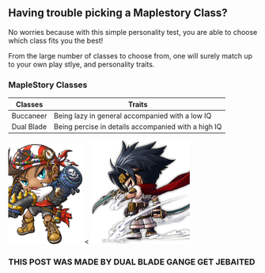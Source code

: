 ## Having trouble picking a Maplestory Class?

No worries because with this simple personality test, you are able to choose which class fits you the best!

From the large number of classes to choose from, one will surely match up to your own play stlye, and personality traits.

### MapleStory Classes

Classes | Traits 
------- | ------
Buccaneer | Being lazy in general accompanied with a low IQ
Dual Blade | Being percise in details accompanied with a high IQ

<img src="Pirate_Male.png" width="150" > < <img src="Dual_Blade_intro.png" width="200" >




### THIS POST WAS MADE BY DUAL BLADE GANGE GET JEBAITED


